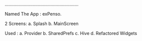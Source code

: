 ..........................................................

Named The App : exPenso.

2 Screens:
a. Splash
b. MainScreen

Used :
a. Provider
b. SharedPrefs
c. Hive
d. Refactored Widgets
